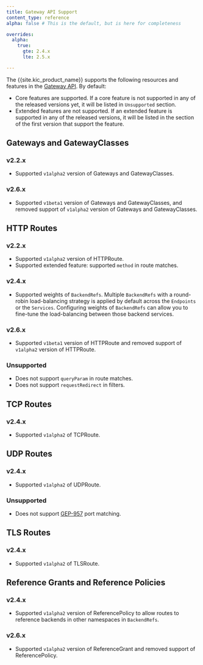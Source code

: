 ```yaml
---
title: Gateway API Support
content_type: reference
alpha: false # This is the default, but is here for completeness

overrides:
  alpha:
    true:
      gte: 2.4.x
      lte: 2.5.x

---
```


The {{site.kic_product_name}} supports the following resources and features in the
[Gateway API](https://gateway-api.sigs.k8s.io/). By default:

- Core features are supported. If a core feature is not supported in any
  of the released versions yet, it will be listed in `Unsupported` section.
- Extended features are not supported. If an extended feature is supported in 
  any of the released versions, it will be listed in the section of the 
  first version that support the feature.

## Gateways and GatewayClasses

### v2.2.x

- Supported `v1alpha2` version of Gateways and GatewayClasses.

### v2.6.x

- Supported `v1beta1` version of Gateways and GatewayClasses, and removed support of `v1alpha2` version of Gateways and GatewayClasses.

## HTTP Routes

### v2.2.x

- Supported `v1alpha2` version of HTTPRoute.
- Supported extended feature: supported `method` in route matches.

### v2.4.x

- Supported weights of `BackendRefs`. Multiple `BackendRefs` with a round-robin load-balancing strategy 
  is applied by default across the `Endpoints` or the `Services`. Configuring weights of `BackendRefs`
  can allow you to fine-tune the load-balancing between those backend services.

### v2.6.x

- Supported `v1beta1` version of HTTPRoute and removed support of `v1alpha2` version of HTTPRoute.

### Unsupported
- Does not support `queryParam` in route matches.
- Does not support `requestRedirect` in filters.

## TCP Routes

### v2.4.x

- Supported `v1alpha2` of TCPRoute.

## UDP Routes

### v2.4.x

- Supported `v1alpha2` of UDPRoute.

### Unsupported
- Does not support [GEP-957](https://gateway-api.sigs.k8s.io/geps/gep-957/) port matching.

## TLS Routes

### v2.4.x

- Supported `v1alpha2` of TLSRoute.

## Reference Grants and Reference Policies

### v2.4.x

- Supported `v1alpha2` version of ReferencePolicy to allow routes to
  reference backends in other namespaces in `BackendRefs`.

### v2.6.x

- Supported `v1alpha2` version of ReferenceGrant and removed support of ReferencePolicy.
